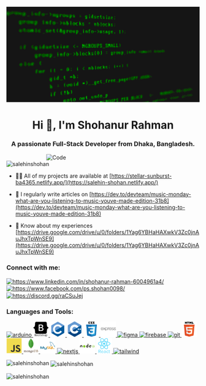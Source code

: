 ![logo](https://github.com/SalehinShohan/SalehinShohan/blob/main/banner.gif)
<h1 align="center">Hi 👋, I'm Shohanur Rahman</h1>
<h3 align="center">A passionate Full-Stack Developer from Dhaka, Bangladesh.</h3>
<img align="right" alt="Code" width="400" src="https://media2.giphy.com/media/qgQUggAC3Pfv687qPC/giphy.gif">

<p align="left"> <img src="https://komarev.com/ghpvc/?username=salehinshohan&label=Profile%20views&color=0e75b6&style=flat" alt="salehinshohan" /> </p>

- 👨‍💻 All of my projects are available at [https://stellar-sunburst-ba4365.netlify.app/](https://salehin-shohan.netlify.app/)

- 📝 I regularly write articles on [https://dev.to/devteam/music-monday-what-are-you-listening-to-music-youve-made-edition-31b8](https://dev.to/devteam/music-monday-what-are-you-listening-to-music-youve-made-edition-31b8)

- 📄 Know about my experiences [https://drive.google.com/drive/u/0/folders/1Yag6YBHaHAXwkV3Zc0jnAuJhxTpWnSE9](https://drive.google.com/drive/u/0/folders/1Yag6YBHaHAXwkV3Zc0jnAuJhxTpWnSE9)

<h3 align="left">Connect with me:</h3>
<p align="left">
<a href="https://linkedin.com/in/https://www.linkedin.com/in/shohanur-rahman-6004961a4/" target="blank"><img align="center" src="https://raw.githubusercontent.com/rahuldkjain/github-profile-readme-generator/master/src/images/icons/Social/linked-in-alt.svg" alt="https://www.linkedin.com/in/shohanur-rahman-6004961a4/" height="30" width="40" /></a>
<a href="https://fb.com/https://www.facebook.com/ps.shohan0098/" target="blank"><img align="center" src="https://raw.githubusercontent.com/rahuldkjain/github-profile-readme-generator/master/src/images/icons/Social/facebook.svg" alt="https://www.facebook.com/ps.shohan0098/" height="30" width="40" /></a>
<a href="https://discord.gg/https://discord.gg/raCSuJej" target="blank"><img align="center" src="https://raw.githubusercontent.com/rahuldkjain/github-profile-readme-generator/master/src/images/icons/Social/discord.svg" alt="https://discord.gg/raCSuJej" height="30" width="40" /></a>
</p>

<h3 align="left">Languages and Tools:</h3>
<p align="left"> <a href="https://www.arduino.cc/" target="_blank" rel="noreferrer"> <img src="https://cdn.worldvectorlogo.com/logos/arduino-1.svg" alt="arduino" width="40" height="40"/> </a> <a href="https://getbootstrap.com" target="_blank" rel="noreferrer"> <img src="https://raw.githubusercontent.com/devicons/devicon/master/icons/bootstrap/bootstrap-plain-wordmark.svg" alt="bootstrap" width="40" height="40"/> </a> <a href="https://www.cprogramming.com/" target="_blank" rel="noreferrer"> <img src="https://raw.githubusercontent.com/devicons/devicon/master/icons/c/c-original.svg" alt="c" width="40" height="40"/> </a> <a href="https://www.w3schools.com/cpp/" target="_blank" rel="noreferrer"> <img src="https://raw.githubusercontent.com/devicons/devicon/master/icons/cplusplus/cplusplus-original.svg" alt="cplusplus" width="40" height="40"/> </a> <a href="https://www.w3schools.com/css/" target="_blank" rel="noreferrer"> <img src="https://raw.githubusercontent.com/devicons/devicon/master/icons/css3/css3-original-wordmark.svg" alt="css3" width="40" height="40"/> </a> <a href="https://expressjs.com" target="_blank" rel="noreferrer"> <img src="https://raw.githubusercontent.com/devicons/devicon/master/icons/express/express-original-wordmark.svg" alt="express" width="40" height="40"/> </a> <a href="https://www.figma.com/" target="_blank" rel="noreferrer"> <img src="https://www.vectorlogo.zone/logos/figma/figma-icon.svg" alt="figma" width="40" height="40"/> </a> <a href="https://firebase.google.com/" target="_blank" rel="noreferrer"> <img src="https://www.vectorlogo.zone/logos/firebase/firebase-icon.svg" alt="firebase" width="40" height="40"/> </a> <a href="https://git-scm.com/" target="_blank" rel="noreferrer"> <img src="https://www.vectorlogo.zone/logos/git-scm/git-scm-icon.svg" alt="git" width="40" height="40"/> </a> <a href="https://www.w3.org/html/" target="_blank" rel="noreferrer"> <img src="https://raw.githubusercontent.com/devicons/devicon/master/icons/html5/html5-original-wordmark.svg" alt="html5" width="40" height="40"/> </a> <a href="https://developer.mozilla.org/en-US/docs/Web/JavaScript" target="_blank" rel="noreferrer"> <img src="https://raw.githubusercontent.com/devicons/devicon/master/icons/javascript/javascript-original.svg" alt="javascript" width="40" height="40"/> </a> <a href="https://www.mongodb.com/" target="_blank" rel="noreferrer"> <img src="https://raw.githubusercontent.com/devicons/devicon/master/icons/mongodb/mongodb-original-wordmark.svg" alt="mongodb" width="40" height="40"/> </a> <a href="https://www.mysql.com/" target="_blank" rel="noreferrer"> <img src="https://raw.githubusercontent.com/devicons/devicon/master/icons/mysql/mysql-original-wordmark.svg" alt="mysql" width="40" height="40"/> </a> <a href="https://nextjs.org/" target="_blank" rel="noreferrer"> <img src="https://cdn.worldvectorlogo.com/logos/nextjs-2.svg" alt="nextjs" width="40" height="40"/> </a> <a href="https://nodejs.org" target="_blank" rel="noreferrer"> <img src="https://raw.githubusercontent.com/devicons/devicon/master/icons/nodejs/nodejs-original-wordmark.svg" alt="nodejs" width="40" height="40"/> </a> <a href="https://reactjs.org/" target="_blank" rel="noreferrer"> <img src="https://raw.githubusercontent.com/devicons/devicon/master/icons/react/react-original-wordmark.svg" alt="react" width="40" height="40"/> </a> <a href="https://tailwindcss.com/" target="_blank" rel="noreferrer"> <img src="https://www.vectorlogo.zone/logos/tailwindcss/tailwindcss-icon.svg" alt="tailwind" width="40" height="40"/> </a> </p>

<p><img align="left" src="https://github-readme-stats.vercel.app/api/top-langs?username=salehinshohan&show_icons=true&locale=en&layout=compact" alt="salehinshohan" /></p>

<p>&nbsp;<img align="center" src="https://github-readme-stats.vercel.app/api?username=salehinshohan&show_icons=true&locale=en" alt="salehinshohan" /></p>

<p><img align="center" src="https://github-readme-streak-stats.herokuapp.com/?user=salehinshohan&" alt="salehinshohan" /></p>
